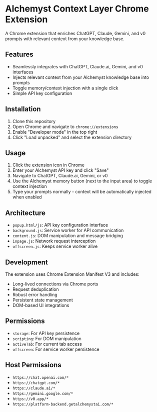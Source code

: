 # Alchemyst Context Layer Chrome Extension

A Chrome extension that enriches ChatGPT, Claude, Gemini, and v0 prompts with relevant context from your knowledge base.

## Features

- Seamlessly integrates with ChatGPT, Claude.ai, Gemini, and v0 interfaces
- Injects relevant context from your Alchemyst knowledge base into prompts
- Toggle memory/context injection with a single click
- Simple API key configuration

## Installation

1. Clone this repository
2. Open Chrome and navigate to `chrome://extensions`
3. Enable "Developer mode" in the top right
4. Click "Load unpacked" and select the extension directory

## Usage

1. Click the extension icon in Chrome
2. Enter your Alchemyst API key and click "Save"
3. Navigate to ChatGPT, Claude.ai, Gemini, or v0
4. Use the Alchemyst memory button (next to the input area) to toggle context injection
5. Type your prompts normally - context will be automatically injected when enabled

## Architecture

- `popup.html/js`: API key configuration interface
- `background.js`: Service worker for API communication
- `content.js`: DOM manipulation and message bridging
- `inpage.js`: Network request interception
- `offscreen.js`: Keeps service worker alive

## Development

The extension uses Chrome Extension Manifest V3 and includes:

- Long-lived connections via Chrome ports
- Request deduplication
- Robust error handling
- Persistent state management
- DOM-based UI integrations

## Permissions

- `storage`: For API key persistence
- `scripting`: For DOM manipulation
- `activeTab`: For current tab access
- `offscreen`: For service worker persistence

## Host Permissions

- `https://chat.openai.com/*`
- `https://chatgpt.com/*`
- `https://claude.ai/*`
- `https://gemini.google.com/*`
- `https://v0.app/*`
- `https://platform-backend.getalchemystai.com/*`